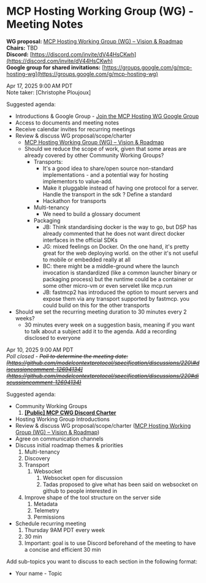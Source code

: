 # **MCP Hosting Working Group (WG) \- Meeting Notes**

**WG proposal:** [MCP Hosting Working Group (WG) – Vision & Roadmap](https://docs.google.com/document/d/10vK4VABLXVqlkT_1mKbzPJIf44NJp7UKYFj4yFJ_ALE/edit?tab=t.0#heading=h.y038o2yoqloo)  
**Chairs:** TBD  
**Discord:** [https://discord.com/invite/dV44HsCKwh](https://discord.com/invite/dV44HsCKwh)  
**Google group for shared invitations:** [https://groups.google.com/g/mcp-hosting-wg](https://groups.google.com/g/mcp-hosting-wg)

Apr 17, 2025 9:00 AM PDT  
Note taker: [Christophe Ploujoux]

Suggested agenda:

- Introductions & Google Group \- [Join the MCP Hosting WG Google Group](https://groups.google.com/g/mcp-hosting-wg)
- Access to documents and meeting notes
- Receive calendar invites for recurring meetings
- Review & discuss WG proposal/scope/charter
  - [MCP Hosting Working Group (WG) – Vision & Roadmap](https://docs.google.com/document/d/10vK4VABLXVqlkT_1mKbzPJIf44NJp7UKYFj4yFJ_ALE/edit?tab=t.0#heading=h.y038o2yoqloo)
  - Should we reduce the scope of work, given that some areas are already covered by other Community Working Groups?
    - Transports:
      - It's a good idea to share/open source non-standard implementations \- and a potential way for hosting implementors to value-add.
      - Make it pluggable instead of having one protocol for a server. Handle the transport in the sdk ? Define a standard
      - Hackathon for transports
    - Multi-tenancy
      - We need to build a glossary document
    - Packaging
      - JB: Think standardising docker is the way to go, but DSP has already commented that he does not want direct docker interfaces in the official SDKs
      - JG: mixed feelings on Docker. On the one hand, it's pretty great for the web deploying world. on the other it's not useful to mobile or embedded really at all
      - BC: there might be a middle-ground where the launch invocation is standardized (like a common launcher binary or packaging process) but the runtime could be a container or some other micro-vm or even servelet like mcp.run
      - JB: fastmcp2 has introduced the option to mount servers and expose them via any transport supported by fastmcp. you could build on this for the other transports
- Should we set the recurring meeting duration to 30 minutes every 2 weeks?
  - 30 minutes every week on a suggestion basis, meaning if you want to talk about a subject add it to the agenda. Add a recording disclosed to everyone

Apr 10, 2025 9:00 AM PDT  
_Poll closed \- ~~Poll to determine the meeting date: [https://github.com/modelcontextprotocol/specification/discussions/220\#discussioncomment-12694134](https://github.com/modelcontextprotocol/specification/discussions/220#discussioncomment-12694134)~~_

Suggested agenda:

- Community Working Groups
  1. **[\[Public\] MCP CWG Discord Charter](https://docs.google.com/document/d/1wwniFi4IfXx0FwOdutbDp1-An7LHSygDHt8vqZHTRgM/edit?usp=sharing)**
- Hosting Working Group Introductions
- Review & discuss WG proposal/scope/charter ([MCP Hosting Working Group (WG) – Vision & Roadmap](https://docs.google.com/document/d/10vK4VABLXVqlkT_1mKbzPJIf44NJp7UKYFj4yFJ_ALE/edit?tab=t.0#heading=h.y038o2yoqloo))
- Agree on communication channels
- Discuss initial roadmap themes & priorities
  1. Multi-tenancy
  2. Discovery
  3. Transport
     1. Websocket
        1. Websocket open for discussion
        2. Tadas proposed to give what has been said on websocket on github to people interested in
  4. Improve shape of the tool structure on the server side
     1. Metadata
     2. Telemetry
     3. Permissions
- Schedule recurring meeting
  1. Thursday 9AM PDT every week
  2. 30 min
  3. Important: goal is to use Discord beforehand of the meeting to have a concise and efficient 30 min

Add sub-topics you want to discuss to each section in the following format:

- Your name \- Topic
